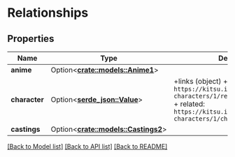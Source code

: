 # Relationships

## Properties

Name | Type | Description | Notes
------------ | ------------- | ------------- | -------------
**anime** | Option<[**crate::models::Anime1**](anime1.md)> |  | [optional]
**character** | Option<[**serde_json::Value**](.md)> | +links (object)     + self: `https://kitsu.io/api/edge/anime-characters/1/relationships/character`     + related: `https://kitsu.io/api/edge/anime-characters/1/character` | [optional]
**castings** | Option<[**crate::models::Castings2**](castings2.md)> |  | [optional]

[[Back to Model list]](../README.md#documentation-for-models) [[Back to API list]](../README.md#documentation-for-api-endpoints) [[Back to README]](../README.md)


